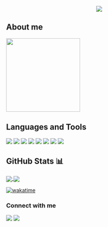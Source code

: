 <p align="center">
 <img src="https://i.imgur.com/NRJpilj.png">
</p>

## About me

<img width="200px" src="https://giffiles.alphacoders.com/190/190634.gif">

## Languages and Tools
 <div>
  <img src="https://img.shields.io/badge/JavaScript-323330?style=for-the-badge&logo=javascript&logoColor=F7DF1E">
  <img src="https://img.shields.io/badge/Python-3776AB?style=for-the-badge&logo=python&logoColor=white">
  <img src="https://img.shields.io/badge/Ruby-CC342D?style=for-the-badge&logo=ruby&logoColor=white">
  <img src="https://img.shields.io/badge/TypeScript-007ACC?style=for-the-badge&logo=typescript&logoColor=white">
  <img src="https://img.shields.io/badge/Node.js-43853D?style=for-the-badge&logo=node.js&logoColor=white">	
  <img src="https://img.shields.io/badge/Express.js-404D59?style=for-the-badge">
  <img src= "https://img.shields.io/badge/MongoDB-4EA94B?style=for-the-badge&logo=mongodb&logoColor=white">
  <img src="https://img.shields.io/badge/MySQL-00000F?style=for-the-badge&logo=mysql&logoColor=white">
</div>
 

## GitHub Stats 📊
<div>
<a href="https://github.com/petalaleite/github-readme-stats">
 <img align="center" src="https://github-readme-stats.vercel.app/api?username=petalaleite&theme=gruvbox&show_icons=true)">
</a>
<img align="center" src="https://github-readme-stats.vercel.app/api/top-langs/?username=petalaleite&show_icons=true=true&theme=gruvbox">
</div>

 
[![wakatime](https://wakatime.com/badge/user/4bdd0bf4-0530-47d2-b003-ca6cd406945c.svg)](https://wakatime.com/@4bdd0bf4-0530-47d2-b003-ca6cd406945c)


### Connect with me

<a href="mailto:petalaleite@gmail.com"><img src="https://img.shields.io/badge/Gmail-D14836?style=for-the-badge&logo=gmail&logoColor=white"></a>
<a href="https://www.linkedin.com/in/petala-leite/"><img src="https://img.shields.io/badge/LinkedIn-0077B5?style=for-the-badge&logo=linkedin&logoColor=white"></a>

